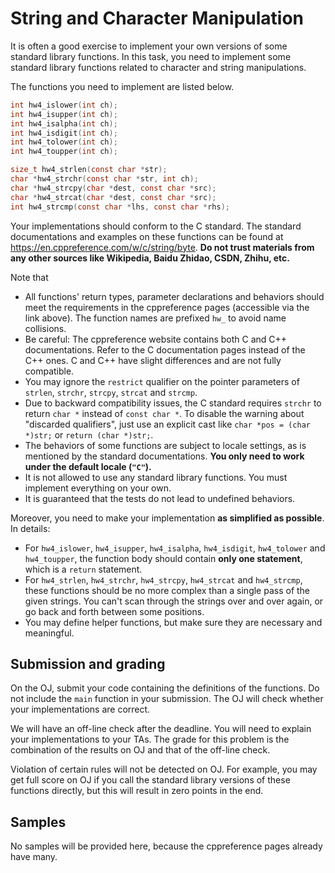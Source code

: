 # String and Character Manipulation

It is often a good exercise to implement your own versions of some standard library functions. In this task, you need to implement some standard library functions related to character and string manipulations.

The functions you need to implement are listed below.

```c
int hw4_islower(int ch);
int hw4_isupper(int ch);
int hw4_isalpha(int ch);
int hw4_isdigit(int ch);
int hw4_tolower(int ch);
int hw4_toupper(int ch);

size_t hw4_strlen(const char *str);
char *hw4_strchr(const char *str, int ch);
char *hw4_strcpy(char *dest, const char *src);
char *hw4_strcat(char *dest, const char *src);
int hw4_strcmp(const char *lhs, const char *rhs);
```

Your implementations should conform to the C standard. The standard documentations and examples on these functions can be found at https://en.cppreference.com/w/c/string/byte. **Do not trust materials from any other sources like Wikipedia, Baidu Zhidao, CSDN, Zhihu, etc.**

Note that

- All functions' return types, parameter declarations and behaviors should meet the requirements in the cppreference pages (accessible via the link above). The function names are prefixed `hw_` to avoid name collisions.
- Be careful: The cppreference website contains both C and C++ documentations. Refer to the C documentation pages instead of the C++ ones. C and C++ have slight differences and are not fully compatible.
- You may ignore the `restrict` qualifier on the pointer parameters of `strlen`, `strchr`, `strcpy`, `strcat` and `strcmp`.
- Due to backward compatibility issues, the C standard requires `strchr` to return `char *` instead of `const char *`. To disable the warning about "discarded qualifiers", just use an explicit cast like `char *pos = (char *)str;` or `return (char *)str;`.
- The behaviors of some functions are subject to locale settings, as is mentioned by the standard documentations. **You only need to work under the default locale (`"C"`).**
- It is not allowed to use any standard library functions. You must implement everything on your own.
- It is guaranteed that the tests do not lead to undefined behaviors.

Moreover, you need to make your implementation **as simplified as possible**. In details:

- For `hw4_islower`, `hw4_isupper`, `hw4_isalpha`, `hw4_isdigit`, `hw4_tolower` and `hw4_toupper`, the function body should contain **only one statement**, which is a `return` statement.
- For `hw4_strlen`, `hw4_strchr`, `hw4_strcpy`, `hw4_strcat` and `hw4_strcmp`, these functions should be no more complex than a single pass of the given strings. You can't scan through the strings over and over again, or go back and forth between some positions.
- You may define helper functions, but make sure they are necessary and meaningful.

## Submission and grading

On the OJ, submit your code containing the definitions of the functions. Do not include the `main` function in your submission. The OJ will check whether your implementations are correct.

We will have an off-line check after the deadline. You will need to explain your implementations to your TAs. The grade for this problem is the combination of the results on OJ and that of the off-line check.

Violation of certain rules will not be detected on OJ. For example, you may get full score on OJ if you call the standard library versions of these functions directly, but this will result in zero points in the end.

## Samples

No samples will be provided here, because the cppreference pages already have many.
